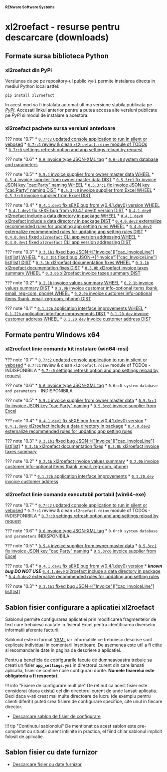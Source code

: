 
<small>**RENware Software Systems**</small>

<!--NOTE: fisier in lucru.
- De pastrat numai ce tine de xl2roefact
- De corectat caile directoarelor din linkuri
- De reorganizat structura + headere
- !!! Referintele "a-tags" trebuiesc tinute
-->




# xl2roefact - resurse pentru descarcare (downloads)

<!--NOTE: intentionally start with Heading-1 and no TOC in this doc -->


## Formate sursa biblioteca Python
<a id="format-biblioteca-python"></a>


### xl2roefact din PyPi
<a id="pachetul-xl2roefact-pe-pypi"></a>
Versiunea de pe pe repository-ul public `PyPi` permite instalarea directa in mediul Python local astfel:
```shell
pip install xl2roefact
```
In acest mod va fi instalata automat ultima versiune stabila publicata pe *[PyPi](https://pypi.org/project/xl2roefact/)*. Accesati linkul anterior pentru a putea accesa alte versiuni publicate pe *PyPi* si modul de instalare a acestora.


### xl2roefact pachete sursa versiuni anterioare
<a id="pachetul-xl2roefact-python-library-format-sursa"></a>
<!--NOTE: starting with `0.6rc0` source deliverables are available only on `PyPi` -->

??? note "0.7"
    * [`0.7rc2` updated console application to run in  silent or vebosed](https://pypi.org/project/xl2roefact/0.7rc2/)
    * [`0.7rc1` review & clean `xl2roefact.rdinv` module of TODOs](https://pypi.org/project/xl2roefact/0.7rc1/)    
    * [`0.7rc0` settings refresh option and app settings reload by request](https://pypi.org/project/xl2roefact/0.7rc0/)

??? note "0.6"
    * [`0.6` invoice type JSON-XML tag](https://pypi.org/project/xl2roefact/0.6)
    * [`0.6rc0` system database and parameters](https://pypi.org/project/xl2roefact/0.6rc0/)

<!-- #TODO; from 240501 drop these versions as deprecated -->
<!--NOTE: for each version there is a pair: WHEEL & DIST -->

??? note "0.5"
    * [`0.5.4` invoice supplier from owner master data WHEEL](../xl2roefact/dist/xl2roefact-0.5.4-py3-none-any.whl "download")
    * [`0.5.4` invoice supplier from owner master data DIST](../xl2roefact/dist/xl2roefact-0.5.4.tar.gz "download")
    * [`0.5.3rc1` fix invoice JSON key "cac:Party" naming WHEEL](../xl2roefact/dist/xl2roefact-0.5.3rc1-py3-none-any.whl "download")
    * [`0.5.3rc1` fix invoice JSON key "cac:Party" naming DIST](../xl2roefact/dist/xl2roefact-0.5.3rc1.tar.gz "download")
    * [`0.5.3rc0` invoice supplier from Excel WHEEL](../xl2roefact/dist/xl2roefact-0.5.3rc0-py3-none-any.whl "download")
    * [`0.5.3rc0` invoice supplier from Excel DIST](../xl2roefact/dist/xl2roefact-0.5.3rc0.tar.gz "download")

??? note "0.4"
    * [`0.4.1.dev1` fix sEXE bug from v(0.4.1.dev0) version WHEEL](../xl2roefact/dist/xl2roefact-0.4.1.dev1-py3-none-any.whl "download")
    * [`0.4.1.dev1` fix sEXE bug from v(0.4.1.dev0) version DIST](../xl2roefact/dist/xl2roefact-0.4.1.dev1.tar.gz "download")
    * [`0.4.1.dev0` xl2roefact include a data directory in package WHEEL](../xl2roefact/dist/xl2roefact-0.4.1.dev0-py3-none-any.whl "download")
    * [`0.4.1.dev0` xl2roefact include a data directory in package DIST](../xl2roefact/dist/xl2roefact-0.4.1.dev0.tar.gz "download")
    * [`0.4.0.dev2` externalize recommended rules for updating app setting rules WHEEL](../xl2roefact/dist/xl2roefact-0.4.0.dev2-py3-none-any.whl "download")
    * [`0.4.0.dev2` externalize recommended rules for updating app setting rules DIST](../xl2roefact/dist/xl2roefact-0.4.0.dev2.tar.gz "download")
    * [`0.4.0.dev1` fixed `xl2roefact` CLI app version addressing WHEEL](../xl2roefact/dist/xl2roefact-0.4.0.dev1-py3-none-any.whl "download")
    * [`0.4.0.dev1` fixed `xl2roefact` CLI app version addressing DIST](../xl2roefact/dist/xl2roefact-0.4.0.dev1.tar.gz "download")

??? note "0.3"
    * [`0.3.1b1` fixed bug JSON->["Invoice"]["cac_InvoiceLine"] list[list] WHEEL](../xl2roefact/dist/xl2roefact-0.3.1b1-py3-none-any.whl "download")
    * [`0.3.1b1` fixed bug JSON->["Invoice"]["cac_InvoiceLine"] list[list] DIST](../xl2roefact/dist/xl2roefact-0.3.1b1.tar.gz "download")
    * [`0.3.1b` xl2roefact documentation fixes WHEEL](../xl2roefact/dist/xl2roefact-0.3.1b0-py3-none-any.whl "download")
    * [`0.3.1b` xl2roefact documentation fixes DIST](../xl2roefact/dist/xl2roefact-0.3.1b0.tar.gz "download")
    * [`0.3.0b` xl2roefact invoice taxes summary WHEEL](../xl2roefact/dist/xl2roefact-0.3.0b0-py3-none-any.whl "download")
    * [`0.3.0b` xl2roefact invoice taxes summary DIST](../xl2roefact/dist/xl2roefact-0.3.0b0.tar.gz "download")

??? note "0.2"
    * [`0.2.1b` invoice values summary WHEEL](../xl2roefact/dist/xl2roefact-0.2.1b0-py3-none-any.whl "download")
    * [`0.2.1b` invoice values summary DIST](../xl2roefact/dist/xl2roefact-0.2.1b0.tar.gz "download")
    * [`0.2.0b` invoice customer info-optional items (bank, email, reg-com, phone) WHEEL](../xl2roefact/dist/xl2roefact-0.2.0b0-py3-none-any.whl "download")
    * [`0.2.0b` invoice customer info-optional items (bank, email, reg-com, phone) DIST](../xl2roefact/dist/xl2roefact-0.2.0b0.tar.gz "download")

??? note "0.1"
    * [`0.1.22b` application interface improvements WHEEL](../xl2roefact/dist/xl2roefact-0.1.22b0-py3-none-any.whl "download")
    * [`0.1.22b` application interface improvements DIST](../xl2roefact/dist/xl2roefact-0.1.22b0.tar.gz "download")
    * [`0.1.20.dev` invoice customer address WHEEL](../xl2roefact/dist/xl2roefact-0.1.20-py3-none-any.whl "download")
    * [`0.1.20.dev` invoice customer address DIST](../xl2roefact/dist/xl2roefact-0.1.20.tar.gz "download")






## Formate pentru Windows x64
<a id="format-executabil-windows-x64"></a>

### xl2roefact linie comanda kit instalare (win64-msi)
<a id="aplicatia-xl2roefact-linie-comanda-pachet-instalare-win64-msi"></a>

??? note "0.7"
    * [`0.7rc2` updated console application to run in  silent or vebosed](../xl2roefact/dist/xl2roefact-0.7rc2-win64.msi "download")
    * `0.7rc1` review & clean `xl2roefact.rdinv` module of TODOs - INDISPONIBILA
    * [`0.7rc0` settings refresh option and app settings reload by request](../xl2roefact/dist/xl2roefact-0.7rc0-win64.msi "download")

??? note "0.6"
    *  [`0.6` invoice type JSON-XML tag](../xl2roefact/dist/xl2roefact-0.6-win64.msi "download")
    * `0.6rc0 system database and parameters` - INDISPONIBILA

<!-- #TODO; from 240501 drop these versions as deprecated -->

??? note "0.5"
    * [`0.5.4` invoice supplier from owner master data](../xl2roefact/dist/xl2roefact-0.5.4-win64.msi "download")
    * [`0.5.3rc1` fix invoice JSON key "cac:Party" naming](../xl2roefact/dist/xl2roefact-0.5.3rc1-win64.msi "download")
    * [`0.5.3rc0` invoice supplier from Excel](../xl2roefact/dist/xl2roefact-0.5.3rc0-win64.msi "download")

??? note "0.4"
    * [`0.4.1.dev1` fix sEXE bug from v(0.4.1.dev0) version](../xl2roefact/dist/xl2roefact-0.4.1.dev1-win64.msi "download")
    * [`0.4.1.dev0` xl2roefact include a data directory in package](../xl2roefact/dist/xl2roefact-0.4.1.dev0-win64.msi "download")
    * [`0.4.0.dev2` externalize recommended rules for updating app setting rules](../xl2roefact/dist/xl2roefact-0.4.0.dev2-win64.msi "download")

??? note "0.3"
    * [`0.3.1b1` fixed bug JSON->["Invoice"]["cac_InvoiceLine"] list[list]](../xl2roefact/dist/xl2roefact-0.3.1b1-win64.msi "download")
    * [`0.3.1b` xl2roefact documentation fixes](../xl2roefact/dist/xl2roefact-0.3.1b0-win64.msi "download")
    * [`0.3.0b` xl2roefact invoice taxes summary](../xl2roefact/dist/xl2roefact-0.3.0b0-win64.msi "download")

??? note "0.2"
    * [`0.2.1b` xl2roefact invoice values summary](../xl2roefact/dist/xl2roefact-0.2.1b0-win64.msi "download")
    * [`0.2.0b` invoice customer info-optional items (bank, email, reg-com, phone)](../xl2roefact/dist/xl2roefact-0.2.0b0-win64.msi "download")

??? note "0.1"
    * [`0.1.22b` application interface improvements](../xl2roefact/dist/xl2roefact-0.1.22b0-win64.msi "download")
    * [`0.1.20.dev` invoice customer address](../xl2roefact/dist/xl2roefact-0.1.20-win64.msi "download")


### xl2roefact linie comanda executabil portabil (win64-exe)
<a id="aplicatia-xl2roefact-linie-comanda-executabil-portabil-win64-exe"></a>

??? note "0.7"
    * [`0.7rc2` updated console application to run in  silent or vebosed](../xl2roefact/dist/xl2roefact-0.7rc2-win64.exe "download")
    * `0.7rc1` review & clean `xl2roefact.rdinv` module of TODOs - INDISPONIBILA
    * [`0.7rc0` settings refresh option and app settings reload by request](../xl2roefact/dist/xl2roefact-0.7rc0-win64.exe "download")

??? note "0.6"
    *  [`0.6` invoice type JSON-XML tag](../xl2roefact/dist/xl2roefact-0.6-win64.exe "download")
    * `0.6rc0 system database and parameters` INDISPONIBILA

<!-- #TODO; from 240501 drop these versions as deprecated -->

??? note "0.5"
    * [`0.5.4` invoice supplier from owner master data](../xl2roefact/dist/xl2roefact-0.5.4-win64.exe "download")
    * [`0.5.3rc1` fix invoice JSON key "cac:Party" naming](../xl2roefact/dist/xl2roefact-0.5.3rc1-win64.exe "download")
    * [`0.5.3rc0` invoice supplier from Excel](../xl2roefact/dist/xl2roefact-0.5.3rc0-win64.exe "download")

??? note "0.4"
    * [`0.4.1.dev1` fix sEXE bug from v(0.4.1.dev0) version](../xl2roefact/dist/xl2roefact-0.4.1.dev1-win64.exe "download")
    * ***known bug DO NOT USE*** [`0.4.1.dev0` xl2roefact include a data directory in package](../xl2roefact/dist/xl2roefact-0.4.1.dev0-win64.exe "download")
    * [`0.4.0.dev2` externalize recommended rules for updating app setting rules](../xl2roefact/dist/xl2roefact-0.4.0.dev2-win64.exe "download")

??? note "0.3"
    * [`0.3.1b1` fixed bug JSON->["Invoice"]["cac_InvoiceLine"] list[list]](../xl2roefact/dist/xl2roefact-0.3.1b1-win64.exe "download")










## Sablon fisier configurare a aplicatiei xl2roefact
<a id="sablon-fisier-configurare-a-aplicatiei-xl2roefact"></a>

Sablonul permite configurarea aplicatiei prin modificarea fragmentelor de text care trebuiesc cautate in fisierul Excel pentru identificarea diverselor informatii aferente facturii.

Sablonul este in format [YAML](https://yaml.org/) iar informatiile ce trebuiesc descrise sunt explicate individual in comentarii insotitoare.
De asemenea este util a fi citite si recomandarile date in pagina de descriere a aplicatiei.

Pentru a beneficia de cobfigurarile facute de dumneavoastra trebuie sa creati un fisier **`app_settings.yml`** in directorul curent din care lansati aplicatia, fisier ce contine noile configurari dorite.
**Numele fisierelui este obligatoriu a fi respectat.**

!!! info "Fisiere de configurare multiple"
    De retinut ca acest fisier este considerat (daca exista) cel din directorul curent de unde lansati aplicatia. Deci daca v-ati creat mai multe directoare de lucru (de exemplu pentru clienti diferiti) puteti crea fisiere de configurare specifice, cite unul in fiecare director.

* [Descarcare sablon de fisier de configurare](./../xl2roefact/xl2roefact/data/app_settings.yml "download")

!!! tip "Continutul sablonolui"
    De mentionat ca acest sablon este pre-completat cu situatii curent intilnite in practica, el fiind chiar sablonul implicit folosit de aplicatie.







## Sablon fisier cu date furnizor
<a id="sablon-fisier-cu-date-furnizor"></a>

* [Descarcare fisier cu date furnizor](./../xl2roefact/doc/owner_datafile_tmeplate.yml "download")





